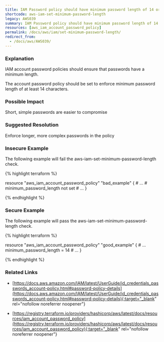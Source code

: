 ```yaml
---
title: IAM Password policy should have minimum password length of 14 or more characters.
shortcode: aws-iam-set-minimum-password-length
legacy: AWS039
summary: IAM Password policy should have minimum password length of 14 or more characters. 
resources: [aws_iam_account_password_policy] 
permalink: /docs/aws/iam/set-minimum-password-length/
redirect_from: 
  - /docs/aws/AWS039/
---
```


### Explanation

IAM account password policies should ensure that passwords have a minimum length. 

The account password policy should be set to enforce minimum password length of at least 14 characters.

### Possible Impact
Short, simple passwords are easier to compromise

### Suggested Resolution
Enforce longer, more complex passwords in the policy


### Insecure Example

The following example will fail the aws-iam-set-minimum-password-length check.

{% highlight terraform %}

resource "aws_iam_account_password_policy" "bad_example" {
	# ...
	# minimum_password_length not set
	# ...
}

{% endhighlight %}



### Secure Example

The following example will pass the aws-iam-set-minimum-password-length check.

{% highlight terraform %}

resource "aws_iam_account_password_policy" "good_example" {
	# ...
	minimum_password_length = 14
	# ...
}

{% endhighlight %}



### Related Links


- [https://docs.aws.amazon.com/IAM/latest/UserGuide/id_credentials_passwords_account-policy.html#password-policy-details](https://docs.aws.amazon.com/IAM/latest/UserGuide/id_credentials_passwords_account-policy.html#password-policy-details){:target="_blank" rel="nofollow noreferrer noopener"}

- [https://registry.terraform.io/providers/hashicorp/aws/latest/docs/resources/iam_account_password_policy](https://registry.terraform.io/providers/hashicorp/aws/latest/docs/resources/iam_account_password_policy){:target="_blank" rel="nofollow noreferrer noopener"}



